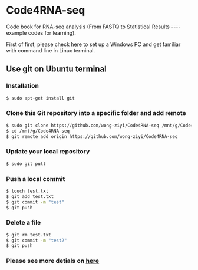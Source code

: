# Code4RNA-seq
Code book for RNA-seq analysis (From FASTQ to Statistical Results ---- example codes for learning). 

First of first, please check [here](https://github.com/wong-ziyi/Code4RNA-seq/blob/master/00.InitialSetUp4WSLonWindows.md) to set up a Windows PC and get familiar with command line in Linux terminal.

## Use git on Ubuntu terminal
### Installation
```bash
$ sudo apt-get install git
```
### Clone this Git repository into a specific folder and add remote
```bash
$ sudo git clone https://github.com/wong-ziyi/Code4RNA-seq /mnt/g/Code4RNA-seq
$ cd /mnt/g/Code4RNA-seq
$ git remote add origin https://github.com/wong-ziyi/Code4RNA-seq
```
### Update your local repository
```bash
$ sudo git pull
```
### Push a local commit
```bash
$ touch test.txt
$ git add test.txt
$ git commit -m "test"
$ git push
```
### Delete a file
```bash
$ git rm test.txt
$ git commit -m "test2"
$ git push
```
### Please see more detials on [here](https://dont-be-afraid-to-commit.readthedocs.io/en/latest/git/commandlinegit.html)
